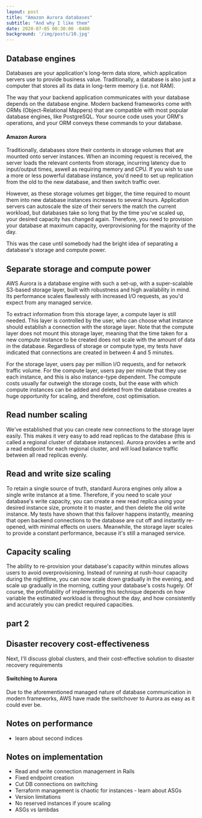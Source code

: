 ```yaml
---
layout: post
title: "Amazon Aurora databases"
subtitle: "And why I like them"
date: 2020-07-05 00:30:00 -0400
background: '/img/posts/10.jpg'
---
```


## Database engines
Databases are your application's long-term data store, which application servers use to provide business value. Traditionally, a database is also just a computer that stores all its data in long-term memory (i.e. not RAM).

The way that your backend application communicates with your database depends on the database engine. Modern backend frameworks come with ORMs (Object-Relational Mappers) that are compatible with most popular database engines, like PostgreSQL. Your source code uses your ORM's operations, and your ORM conveys these commands to your database.

#### Amazon Aurora
Traditionally, databases store their contents in storage volumes that are mounted onto server instances. When an incoming request is received, the server loads the relevant contents from storage, incurring latency due to input/output times, aswell as requiring memory and CPU. If you wish to use a more or less powerful database instance, you'd need to set up replication from the old to the new database, and then switch traffic over. 

However, as these storage volumes get bigger, the time required to mount them into new database instances increases to several hours. Application servers can autoscale the size of their servers the match the current workload, but databases take so long that by the time you've scaled up, your desired capacity has changed again. Therefore, you need to provision your database at maximum capacity, overprovisioning for the majority of the day. 

This was the case until somebody had the bright idea of separating a database's storage and compute power.

## Separate storage and compute power
AWS Aurora is a database engine with such a set-up, with a super-scalable S3-based storage layer, built with robustness and high availability in mind. Its performance scales flawlessly with increased I/O requests, as you'd expect from any managed service.

To extract information from this storage layer, a compute layer is still needed. This layer is controlled by the user, who can choose what instance should establish a connection with the storage layer. Note that the compute layer does not mount this storage layer, meaning that the time taken for a new compute instance to be created does not scale with the amount of data in the database. Regardless of storage or compute type, my tests have indicated that connections are created in between 4 and 5 minutes.

For the storage layer, users pay per million I/O requests, and for network traffic volume. For the compute layer, users pay per minute that they use each instance, and this is also instance-type dependent. The compute costs usually far outweigh the storage costs, but the ease with which compute instances can be added and deleted from the database creates a huge opportunity for scaling, and therefore, cost optimisation.

## Read number scaling
We've established that you can create new connections to the storage layer easily. This makes it very easy to add read replicas to the database (this is called a regional cluster of database instances). Aurora provides a write and a read endpoint for each regional cluster, and will load balance traffic between all read replicas evenly.


## Read and write size scaling
To retain a single source of truth, standard Aurora engines only allow a single write instance at a time. Therefore, if you need to scale your database's write capacity, you can create a new read replica using your desired instance size, promote it to master, and then delete the old write instance. My tests have shown that this failover happens instantly, meaning that open backend connections to the database are cut off and instantly re-opened, with minimal effects on users. Meanwhile, the storage layer scales to provide a constant performance, because it's still a managed service.

## Capacity scaling
The ability to re-provision your database's capacity within minutes allows users to avoid overprovisioning. Instead of running at rush-hour capacity during the nighttime, you can now scale down gradually in the evening, and scale up gradually in the morning, cutting your database's costs hugely. Of course, the profitability of implementing this technique depends on how variable the estimated workload is throughout the day, and how consistently and accurately you can predict required capacities.

## part 2
## Disaster recovery cost-effectiveness
Next, I'll discuss global clusters, and their cost-effective solution to disaster recovery requirements


#### Switching to Aurora
Due to the aforementioned managed nature of database communication in modern frameworks, AWS have made the switchover to Aurora as easy as it could ever be. 


## Notes on performance
- learn about second indices


## Notes on implementation
- Read and write connection management in Rails
- Fixed endpoint creation
- Cut DB connections on switching
- Terraform management is chaotic for instances - learn about ASGs
- Version limitations
- No reserved instances if youre scaling
- ASGs vs lambdas
